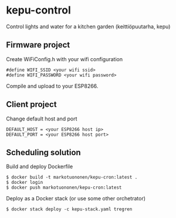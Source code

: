 # kepu-control
Control lights and water for a kitchen garden (keittiöpuutarha, kepu) 

## Firmware project
Create WiFiConfig.h with your wifi configuration
```
#define WIFI_SSID <your wifi ssid>
#define WIFI_PASSWORD <your wifi password>
```
Compile and upload to your ESP8266.

## Client project
Change default host and port
```
DEFAULT_HOST = <your ESP8266 host ip>
DEFAULT_PORT = <your ESP8266 host port>
```

## Scheduling solution
Build and deploy Dockerfile
```
$ docker build -t markotuononen/kepu-cron:latest .
$ docker login
$ docker push markotuononen/kepu-cron:latest
```
Deploy as a Docker stack (or use some other orchetrator)
```
$ docker stack deploy -c kepu-stack.yaml tregren
```
